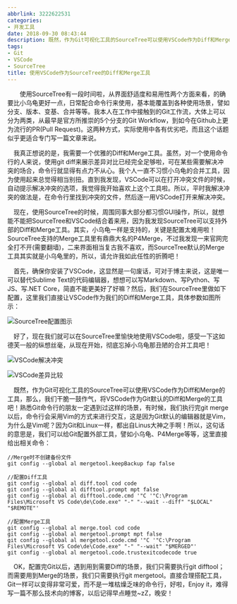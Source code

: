 ```yaml
---
abbrlink: 3222622531
categories:
- 开发工具
date: 2018-09-30 08:43:44
description: 既然，作为Git可视化工具的SourceTree可以使用VSCode作为Diff和Merge的工具，那么，我们干脆一鼓作气，将VSCode作为Git默认的Diff和Merge的工具吧
tags:
- Git
- VSCode
- SourceTree
title: 使用VSCode作为SourceTree的Diff和Merge工具
---
```


&emsp;&emsp;使用SourceTree有一段时间啦，从界面舒适度和易用性两个方面来看，的确要比小乌龟更好一点，日常配合命令行来使用，基本能覆盖到各种使用场景，譬如分支、版本、变基、合并等等。我本人在工作中接触到的Git工作流，大体上可以分为两类，从最早是官方所推崇的5个分支的Git Workflow，到如今在Github上更为流行的PR(Pull Request)。这两种方式，实际使用中各有优劣吧，而且这个话题似乎更适合专门写一篇文章来说。

&emsp;我真正想说的是，我需要一个优雅的Diff和Merge工具。虽然，对一个使用命令行的人来说，使用git diff来展示差异对比已经完全足够啦，可在某些需要解决冲突的场合，命令行就显得有点力不从心。我个人一直不习惯小乌龟的合并工具，因为使用起来总觉得相当别扭。直到我发现，VSCode可以在打开冲突文件的时候，自动提示解决冲突的选项，我觉得我开始喜欢上这个工具啦。所以，平时我解决冲突的做法是，在命令行里找到冲突的文件，然后逐一用VSCode打开来解决冲突。

&emsp;现在，使用SourceTree的时候，周围同事大部分都习惯GUI操作，所以，就想能不能把SourceTree和VSCode结合着来用，因为我发现SourceTree可以支持外部的Diff和Merge工具。其实，小乌龟一样是支持的，关键是配置太难用啦！SourceTree支持的Merge工具里有鼎鼎大名的P4Merge，不过我发现一来官网完全打不开(需要翻墙)，二来界面相当复古我不喜欢，而SourceTree默认的Merge工具其实就是小乌龟里的，所以，请允许我如此任性的折腾吧！

&emsp;首先，确保你安装了VSCode，这显然是一句废话，可对于博主来说，这是唯一可以替代Sublime Text的代码编辑器，想想可以写Markdown、写Python、写JS、写.NET Core，简直不能更美好了好嘛？然后，我们在SourceTree里做如下配置，这里我们直接让VSCode作为我们的Diff和Merge工具，具体参数如图所示：

![SourceTree配置图示](http://ww1.sinaimg.cn/large/4c36074fly1fymku875hdj20ix0got97.jpg)

&emsp;好了，现在我们就可以在SourceTree里愉快地使用VSCode啦，感受一下这如德芙一般的纵想丝毫，从现在开始，彻底忘掉小乌龟那丑陋的合并工具吧！

![VSCode解决冲突](http://img-blog.csdn.net/20180930171206711)

![VSCode差异比较](https://img-blog.csdn.net/2018093017130972)

&emsp;既然，作为Git可视化工具的SourceTree可以使用VSCode作为Diff和Merge的工具，那么，我们干脆一鼓作气，将VSCode作为Git默认的Diff和Merge的工具吧！熟悉Git命令行的朋友一定遇到过这样的场景，有时候，我们执行完git merge以后，命令行会采用Vim的方式来进行交互，这是因为Git默认的编辑器就是Vim，为什么是Vim呢？因为Git和Linux一样，都出自Linus大神之手啊！所以，这句话的意思是，我们可以给Git配置外部工具，譬如小乌龟、P4Merge等等，这里直接给出相关命令：
```Shell
//Merge时不创建备份文件
git config --global al mergetool.keepBackup fap false

//配置Diff工具
git config --global al diff.tool cod code
git config --global al difftool.prompt mpt false
git config --global al difftool.code.cmd '"C '"C:\Program Files\Microsoft VS Code\de\Code.exe" "-" "--wait --diff" "$LOCAL" "$REMOTE"'

//配置Merge工具
git config --global al merge.tool cod code
git config --global al mergetool.prompt mpt false
git config --global al mergetool.code.cmd '"C '"C:\Program Files\Microsoft VS Code\de\Code.exe" "-" "--wait" "$MERGED"'
git config --global al mergetool.code.trustexitcodecode true

```

&emsp;OK，配置完Git以后，遇到用到需要Diff的场景，我们只需要执行git difftool；而需要用到Merge的场景，我们只需要执行git mergetool。直接合理搭配工具，Git一样可以变得非常可爱，而不是一堆枯燥乏味的命令行，好啦，Enjoy it，难得写一篇不那么技术向的博客，以后记得早点睡觉~zZ，晚安！
